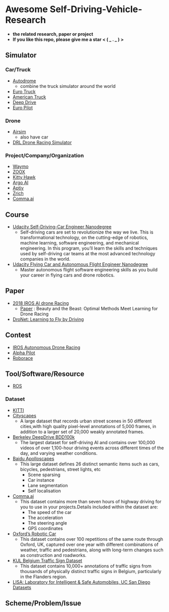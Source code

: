 # Awesome Self-Driving-Vehicle-Research
- **the related research, paper or project**
- **If you like this repo, please give me a star < ( _ . _ ) >**
## Simulator
### Car/Truck
- [Autodrome](https://github.com/vojtamolda/autodrome)
  - combine the truck simulator around the world  
- [Euro Truck](https://eurotrucksimulator2.com/)
- [American Truck](https://americantrucksimulator.com/)
- [Deep Drive](https://github.com/deepdrive/deepdrive)
- [Euro Pilot](https://github.com/marsauto/europilot)
### Drone
- [Airsim](https://github.com/Microsoft/AirSim)
  - also have car
- [DRL Drone Racing Simulator](https://thedroneracingleague.com/2019-tryouts/)
### Project/Company/Organization
- [Waymo](https://waymo.com/tech/)
- [ZOOX](https://zoox.com/)
- [Kitty Hawk](https://kittyhawk.aero/)
- [Argo AI](https://www.argo.ai/)
- [Aptiv](https://www.aptiv.com/)
- [Zrich](http://rpg.ifi.uzh.ch/research_mav.html)
- [Comma.ai](https://comma.ai/)

## Course
- [Udacity Self-Driving-Car Engineer Nanodegree](https://www.udacity.com/course/self-driving-car-engineer-nanodegree--nd013)
  - Self-driving cars are set to revolutionize the way we live. This is transformational technology, on the cutting-edge of robotics, machine learning, software engineering, and mechanical engineering. In this program, you’ll learn the skills and techniques used by self-driving car teams at the most advanced technology companies in the world.
- [Udacity Flying Car and Autonomous Flight Engineer Nanodegree](https://www.udacity.com/course/flying-car-nanodegree--nd787)
  - Master autonomous flight software engineering skills as you build your career in flying cars and drone robotics. 
  
## Paper
- [2018 IROS AI drone Racing](https://www.youtube.com/watch?v=9AvJ3-n-82w)
  - [Paper](https://arxiv.org/abs/1810.06224) : Beauty and the Beast: Optimal Methods Meet Learning for Drone Racing
- [DroNet: Learning to Fly by Driving](https://www.youtube.com/watch?v=ow7aw9H4BcA&feature=youtu.be)

## Contest
- [IROS Autonomous Drone Racing](https://www.youtube.com/watch?v=9AvJ3-n-82w)
- [Alpha Pilot](https://www.herox.com/alphapilot) 
- [Roborace](https://roborace.com/)

## Tool/Software/Resource
- [ROS](http://wiki.ros.org/ROS/StartGuide)

### Dataset
- [KITTI](http://www.cvlibs.net/datasets/kitti/)
- [Cityscapes](https://www.cityscapes-dataset.com/)
  - A large dataset that records urban street scenes in 50 different cities,with high quality pixel-level annotations of 5,000 frames, in addition to a larger set of 20,000 weakly annotated frames.  
- [Berkeley DeepDrive BDD100k](https://bdd-data.berkeley.edu/)
  - The largest dataset for self-driving AI and contains over 100,000 videos of over 1,100-hour driving events across different times of the day, and varying weather conditions.
- [Baidu Apolloscapes](http://apolloscape.auto/)
  - This large dataset defines 26 distinct semantic items such as cars, bicycles, pedestrians, street lights, etc
    - Scene sparsing
    - Car instance
    - Lane segmentation 
    - Self localisation
- [Comma.ai](https://archive.org/details/comma-dataset)
  - This dataset contains more than seven hours of highway driving for you to use in your projects.Details included within the dataset are:
    - The speed of the car
    - The acceleration
    - The steering angle
    - GPS coordinates
- [Oxford’s Robotic Car](https://robotcar-dataset.robots.ox.ac.uk/)
  - This dataset contains over 100 repetitions of the same route through Oxford, UK, captured over one year with different combinations of weather, traffic and pedestrians, along with long-term changes such as construction and roadworks.
- [KUL Belgium Traffic Sign Dataset](http://www.vision.ee.ethz.ch/~timofter/traffic_signs/)
  - This dataset contains 10,000+ annotations of traffic signs from thousands of physically distinct traffic signs in Belgium, particularly in the Flanders region.
- [LISA: Laboratory for Intelligent & Safe Automobiles, UC San Diego Datasets](http://cvrr.ucsd.edu/LISA/datasets.html)

## Scheme/Problem/Issue
